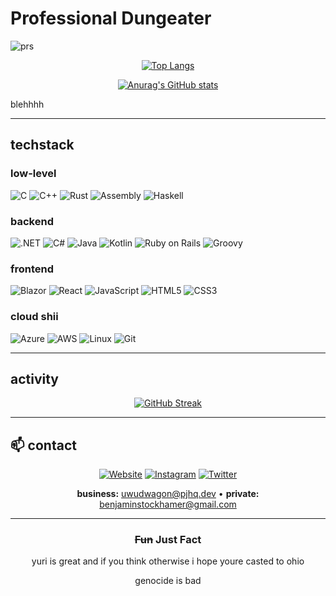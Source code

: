 # Professional Dungeater 
![prs](https://img.shields.io/badge/dynamic/json?color=blueviolet&label=Merged%20PRs&query=total_count&url=https%3A%2F%2Fapi.github.com%2Fsearch%2Fissues%3Fq%3Dauthor%3Agcat101%2520type%3Apr%2520is%3Amerged)

<div align="center">

[![Top Langs](https://github-readme-stats-git-masterorgs-github-readme-stats-team.vercel.app/api/top-langs/?username=zeldalorddactivatewindows&langs_count=8&theme=tokyonight&layout=compact&include_orgs=true&hide_border=true)](https://github.com/anuraghazra/github-readme-stats)

[![Anurag's GitHub stats](https://github-readme-stats-git-masterorgs-github-readme-stats-team.vercel.app/api?username=zeldalorddactivatewindows&count_private=true&show_icons=true&theme=tokyonight&include_orgs=true&hide_border=true&bg_color=1a1b27)](https://github.com/anuraghazra/github-readme-stats)

</div>

blehhhh

---

## techstack

### low-level
![C](https://img.shields.io/badge/-C-A8B9CC?style=flat&logo=c&logoColor=black)
![C++](https://img.shields.io/badge/-C++-00599C?style=flat&logo=cplusplus&logoColor=white)
![Rust](https://img.shields.io/badge/-Rust-000000?style=flat&logo=rust&logoColor=white)
![Assembly](https://img.shields.io/badge/-x86%20Assembly-654FF0?style=flat&logo=assemblyscript&logoColor=white)
![Haskell](https://img.shields.io/badge/-Haskell-5D4F85?style=flat&logo=haskell&logoColor=white)

### backend 
![.NET](https://img.shields.io/badge/-.NET-512BD4?style=flat&logo=.net&logoColor=white)
![C#](https://img.shields.io/badge/-C%23-239120?style=flat&logo=csharp&logoColor=white)
![Java](https://img.shields.io/badge/-Java-007396?style=flat&logo=openjdk&logoColor=white)
![Kotlin](https://img.shields.io/badge/-Kotlin-7F52FF?style=flat&logo=kotlin&logoColor=white)
![Ruby on Rails](https://img.shields.io/badge/-Ruby%20on%20Rails-CC0000?style=flat&logo=ruby-on-rails&logoColor=white)
![Groovy](https://img.shields.io/badge/-Groovy-4298B8?style=flat&logo=apache-groovy&logoColor=white)

### frontend
![Blazor](https://img.shields.io/badge/-Blazor-512BD4?style=flat&logo=blazor&logoColor=white)
![React](https://img.shields.io/badge/-React-61DAFB?style=flat&logo=react&logoColor=black)
![JavaScript](https://img.shields.io/badge/-JavaScript-F7DF1E?style=flat&logo=javascript&logoColor=black)
![HTML5](https://img.shields.io/badge/-HTML5-E34F26?style=flat&logo=html5&logoColor=white)
![CSS3](https://img.shields.io/badge/-CSS3-1572B6?style=flat&logo=css3&logoColor=white)

### cloud shii
![Azure](https://img.shields.io/badge/-Azure-0089D6?style=flat&logo=microsoft-azure&logoColor=white)
![AWS](https://img.shields.io/badge/-AWS-232F3E?style=flat&logo=amazon-aws&logoColor=white)
![Linux](https://img.shields.io/badge/-Linux-FCC624?style=flat&logo=linux&logoColor=black)
![Git](https://img.shields.io/badge/-Git-F05032?style=flat&logo=git&logoColor=white)



---

## activity

<div align="center">

[![GitHub Streak](https://streak-stats.demolab.com/?user=zeldalorddactivatewindows&theme=tokyonight&hide_border=true&background=1a1b27)](https://git.io/streak-stats)

</div>

---

## 📫 contact

<div align="center">

[![Website](https://img.shields.io/badge/-pjhq.dev-000000?style=for-the-badge&logo=About.me&logoColor=white)](https://www.pjhq.dev/)
[![Instagram](https://img.shields.io/badge/-@vielzukuhl-E4405F?style=for-the-badge&logo=instagram&logoColor=white)](https://www.instagram.com/vielzukuhl)
[![Twitter](https://img.shields.io/badge/-@Benjami17351584-1DA1F2?style=for-the-badge&logo=twitter&logoColor=white)]([https://x.com/PJHQdevs](https://x.com/PJHQdevs))

**business:** uwudwagon@pjhq.dev • **private:** benjaminstockhamer@gmail.com

</div>

---

<div align="center">

### ~~Fun~~ Just Fact
yuri is great and if you think otherwise i hope youre casted to ohio

genocide is bad
</div>
